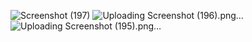![Screenshot (197)](https://github.com/JawaharJR/IndiGG_FrontEnd/assets/107339319/29ab61ca-2d0c-426c-93ab-690b34de3976)
![Uploading Screenshot (196).png…]()
![Uploading Screenshot (195).png…]()
